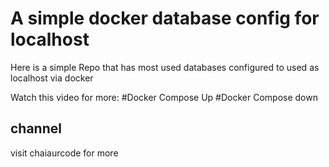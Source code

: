 # A simple docker database config for localhost

Here is a simple Repo that has most used databases configured to used as localhost via docker

Watch this video for more:
#Docker Compose Up 
#Docker Compose down

## channel
visit chaiaurcode for more
